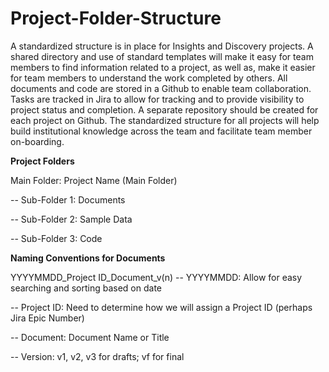 # Project-Folder-Structure

A standardized structure is in place for Insights and Discovery projects. A shared directory and use of standard templates will make it easy for team members to find information related to a project, as well as, make it easier for team members to understand the work completed by others. All documents and code are stored in a Github to enable team collaboration. Tasks are tracked in Jira to allow for tracking and to provide visibility to project status and completion. A separate repository should be created for each project on Github. The standardized structure for all projects will help build institutional knowledge across the team and facilitate team member on-boarding.

**Project Folders**

Main Folder: Project Name (Main Folder)

-- Sub-Folder 1: Documents

-- Sub-Folder 2: Sample Data

-- Sub-Folder 3: Code


**Naming Conventions for Documents**

YYYYMMDD_Project ID_Document_v(n)
-- YYYYMMDD: Allow for easy searching and sorting based on date

-- Project ID: Need to determine how we will assign a Project ID (perhaps Jira Epic Number)

-- Document: Document Name or Title

-- Version: v1, v2, v3 for drafts; vf for final
